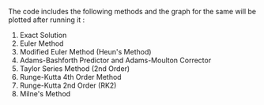 The code includes the following methods and the graph for the same will be plotted after running it :

1. Exact Solution
2. Euler Method
3. Modified Euler Method (Heun's Method)
4. Adams-Bashforth Predictor and Adams-Moulton Corrector
5. Taylor Series Method (2nd Order)
6. Runge-Kutta 4th Order Method
7. Runge-Kutta 2nd Order (RK2)
8. Milne's Method

